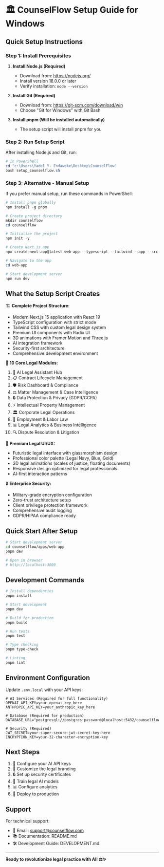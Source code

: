 # 🏛️ CounselFlow Setup Guide for Windows

## Quick Setup Instructions

### Step 1: Install Prerequisites

1. **Install Node.js (Required)**
   - Download from: https://nodejs.org/
   - Install version 18.0.0 or later
   - Verify installation: `node --version`

2. **Install Git (Required)**
   - Download from: https://git-scm.com/download/win
   - Choose "Git for Windows" with Git Bash

3. **Install pnpm (Will be installed automatically)**
   - The setup script will install pnpm for you

### Step 2: Run Setup Script

After installing Node.js and Git, run:

```powershell
# In PowerShell
cd "c:\Users\Yadel Y. Endawoke\Desktop\CounselFlow"
bash setup_counselflow.sh
```

### Step 3: Alternative - Manual Setup

If you prefer manual setup, run these commands in PowerShell:

```powershell
# Install pnpm globally
npm install -g pnpm

# Create project directory
mkdir counselflow
cd counselflow

# Initialize the project
npm init -y

# Create Next.js app
npx create-next-app@latest web-app --typescript --tailwind --app --src-dir --import-alias "@/*"

# Navigate to the app
cd web-app

# Start development server
npm run dev
```

## What the Setup Script Creates

🏗️ **Complete Project Structure:**
- Modern Next.js 15 application with React 19
- TypeScript configuration with strict mode
- Tailwind CSS with custom legal design system
- Premium UI components with Radix UI
- 3D animations with Framer Motion and Three.js
- AI integration framework
- Security-first architecture
- Comprehensive development environment

🎯 **10 Core Legal Modules:**
1. 🤖 AI Legal Assistant Hub
2. 📋 Contract Lifecycle Management
3. 🛡️ Risk Dashboard & Compliance
4. ⚖️ Matter Management & Case Intelligence
5. 🔒 Data Protection & Privacy (GDPR/CCPA)
6. ⚡ Intellectual Property Management
7. 🏛️ Corporate Legal Operations
8. 👥 Employment & Labor Law
9. 📊 Legal Analytics & Business Intelligence
10. 🔍 Dispute Resolution & Litigation

🎨 **Premium Legal UI/UX:**
- Futuristic legal interface with glassmorphism design
- Professional color palette (Legal Navy, Blue, Gold)
- 3D legal animations (scales of justice, floating documents)
- Responsive design optimized for legal professionals
- AI-first interaction patterns

🔒 **Enterprise Security:**
- Military-grade encryption configuration
- Zero-trust architecture setup
- Client privilege protection framework
- Comprehensive audit logging
- GDPR/HIPAA compliance ready

## Quick Start After Setup

```bash
# Start development server
cd counselflow/apps/web-app
pnpm dev

# Open in browser
# http://localhost:3000
```

## Development Commands

```bash
# Install dependencies
pnpm install

# Start development
pnpm dev

# Build for production
pnpm build

# Run tests
pnpm test

# Type checking
pnpm type-check

# Linting
pnpm lint
```

## Environment Configuration

Update `.env.local` with your API keys:

```env
# AI Services (Required for full functionality)
OPENAI_API_KEY=your_openai_key_here
ANTHROPIC_API_KEY=your_anthropic_key_here

# Database (Required for production)
DATABASE_URL="postgresql://postgres:password@localhost:5432/counselflow"

# Security (Required)
JWT_SECRET=your-super-secure-jwt-secret-key-here
ENCRYPTION_KEY=your-32-character-encryption-key
```

## Next Steps

1. 📝 Configure your AI API keys
2. 🎨 Customize the legal branding
3. 🔒 Set up security certificates
4. 🤖 Train legal AI models
5. 📊 Configure analytics
6. 🚀 Deploy to production

## Support

For technical support:
- 📧 Email: support@counselflow.com
- 📚 Documentation: README.md
- 🛠️ Development Guide: DEVELOPMENT.md

---

**Ready to revolutionize legal practice with AI! ⚖️✨**
